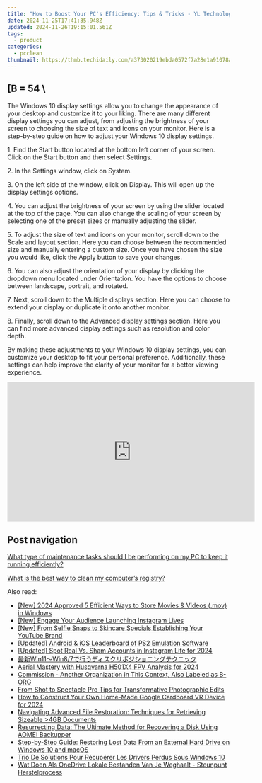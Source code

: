 ```yaml
---
title: "How to Boost Your PC's Efficiency: Tips & Tricks - YL Technologies"
date: 2024-11-25T17:41:35.948Z
updated: 2024-11-26T19:15:01.561Z
tags:
  - product
categories:
  - pcclean
thumbnail: https://thmb.techidaily.com/a373020219ebda0572f7a28e1a91078afa265ccbfaa3c10d775518f24a91fa17.jpg
---
```


## \[B = 54 \

The Windows 10 display settings allow you to change the appearance of your desktop and customize it to your liking. There are many different display settings you can adjust, from adjusting the brightness of your screen to choosing the size of text and icons on your monitor. Here is a step-by-step guide on how to adjust your Windows 10 display settings. 

1\. Find the Start button located at the bottom left corner of your screen. Click on the Start button and then select Settings.

2\. In the Settings window, click on System.

3\. On the left side of the window, click on Display. This will open up the display settings options. 

4\. You can adjust the brightness of your screen by using the slider located at the top of the page. You can also change the scaling of your screen by selecting one of the preset sizes or manually adjusting the slider.

5\. To adjust the size of text and icons on your monitor, scroll down to the Scale and layout section. Here you can choose between the recommended size and manually entering a custom size. Once you have chosen the size you would like, click the Apply button to save your changes.

6\. You can also adjust the orientation of your display by clicking the dropdown menu located under Orientation. You have the options to choose between landscape, portrait, and rotated.

7\. Next, scroll down to the Multiple displays section. Here you can choose to extend your display or duplicate it onto another monitor.

8\. Finally, scroll down to the Advanced display settings section. Here you can find more advanced display settings such as resolution and color depth. 

By making these adjustments to your Windows 10 display settings, you can customize your desktop to fit your personal preference. Additionally, these settings can help improve the clarity of your monitor for a better viewing experience.

<!-- affiliate ads begin -->
<iframe width="560" height="315" src="https://www.youtube.com/embed/rdNq2Sp031s?si=3FcJa3dQLraUDHKv&autoplay=1" title="YouTube video player" frameborder="0" allow="accelerometer; autoplay; clipboard-write; encrypted-media; gyroscope; picture-in-picture; web-share" referrerpolicy="strict-origin-when-cross-origin" allowfullscreen></iframe>
<!-- affiliate ads end -->

## Post navigation

[What type of maintenance tasks should I be performing on my PC to keep it running efficiently?](https://tools.techidaily.com/pcclean/products/)

[What is the best way to clean my computer’s registry?](https://tools.techidaily.com/pcclean/products/)

<ins class="adsbygoogle"
     style="display:block"
     data-ad-format="autorelaxed"
     data-ad-client="ca-pub-7571918770474297"
     data-ad-slot="1223367746"></ins>

<ins class="adsbygoogle"
     style="display:block"
     data-ad-client="ca-pub-7571918770474297"
     data-ad-slot="8358498916"
     data-ad-format="auto"
     data-full-width-responsive="true"></ins>

<span class="atpl-alsoreadstyle">Also read:</span>
<div><ul>
<li><a href="https://on-screen-recording.techidaily.com/new-2024-approved-5-efficient-ways-to-store-movies-and-videos-mov-in-windows/"><u>[New] 2024 Approved 5 Efficient Ways to Store Movies & Videos (.mov) in Windows</u></a></li>
<li><a href="https://instagram-video-recordings.techidaily.com/new-engage-your-audience-launching-instagram-lives/"><u>[New] Engage Your Audience Launching Instagram Lives</u></a></li>
<li><a href="https://youtube-zero.techidaily.com/rom-selfie-snaps-to-skincare-specials-establishing-your-youtube-brand/"><u>[New] From Selfie Snaps to Skincare Specials Establishing Your YouTube Brand</u></a></li>
<li><a href="https://screen-mirroring-recording.techidaily.com/updated-android-and-ios-leaderboard-of-ps2-emulation-software/"><u>[Updated] Android & iOS Leaderboard of PS2 Emulation Software</u></a></li>
<li><a href="https://instagram-videos.techidaily.com/updated-spot-real-vs-sham-accounts-in-instagram-life-for-2024/"><u>[Updated] Spot Real Vs. Sham Accounts in Instagram Life for 2024</u></a></li>
<li><a href="https://discover-able.techidaily.com/win11win87/"><u>最新Win11～Win8/7で行うディスクリポジショニングテクニック</u></a></li>
<li><a href="https://article-tips.techidaily.com/aerial-mastery-with-husqvarna-h501x4-fpv-analysis-for-2024/"><u>Aerial Mastery with Husqvarna H501X4 FPV Analysis for 2024</u></a></li>
<li><a href="https://discover-able.techidaily.com/commission-another-organization-in-this-context-also-labeled-as-b-org/"><u>Commission - Another Organization in This Context, Also Labeled as B-ORG</u></a></li>
<li><a href="https://fox-access.techidaily.com/from-shot-to-spectacle-pro-tips-for-transformative-photographic-edits/"><u>From Shot to Spectacle Pro Tips for Transformative Photographic Edits</u></a></li>
<li><a href="https://some-techniques.techidaily.com/how-to-construct-your-own-home-made-google-cardboard-vr-device-for-2024/"><u>How to Construct Your Own Home-Made Google Cardboard VR Device for 2024</u></a></li>
<li><a href="https://discover-able.techidaily.com/navigating-advanced-file-restoration-techniques-for-retrieving-sizeable-)4gb-documents/"><u>Navigating Advanced File Restoration: Techniques for Retrieving Sizeable >4GB Documents</u></a></li>
<li><a href="https://discover-able.techidaily.com/resurrecting-data-the-ultimate-method-for-recovering-a-disk-using-aomei-backupper/"><u>Resurrecting Data: The Ultimate Method for Recovering a Disk Using AOMEI Backupper</u></a></li>
<li><a href="https://discover-able.techidaily.com/step-by-step-guide-restoring-lost-data-from-an-external-hard-drive-on-windows-10-and-macos/"><u>Step-by-Step Guide: Restoring Lost Data From an External Hard Drive on Windows 10 and macOS</u></a></li>
<li><a href="https://discover-able.techidaily.com/trio-de-solutions-pour-recuperer-les-drivers-perdus-sous-windows-10/"><u>Trio De Solutions Pour Récupérer Les Drivers Perdus Sous Windows 10</u></a></li>
<li><a href="https://discover-able.techidaily.com/wat-doen-als-onedrive-lokale-bestanden-van-je-weghaalt-steunpunt-herstelprocess/"><u>Wat Doen Als OneDrive Lokale Bestanden Van Je Weghaalt - Steunpunt Herstelprocess</u></a></li>
</ul></div>

